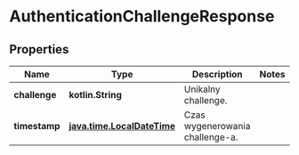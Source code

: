 
# AuthenticationChallengeResponse

## Properties
| Name | Type | Description | Notes |
| ------------ | ------------- | ------------- | ------------- |
| **challenge** | **kotlin.String** | Unikalny challenge. |  |
| **timestamp** | [**java.time.LocalDateTime**](java.time.LocalDateTime.md) | Czas wygenerowania challenge-a. |  |




